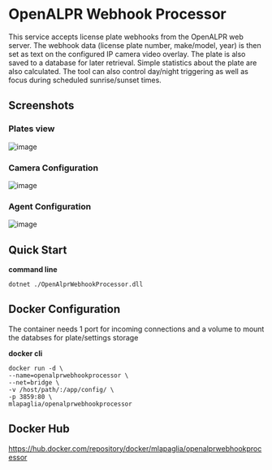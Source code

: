 # OpenALPR Webhook Processor

This service accepts license plate webhooks from the OpenALPR web server. The webhook data (license plate number, make/model, year) is then set as text on the configured IP camera video overlay. The plate is also saved to a database for later retrieval. Simple statistics about the plate are also calculated. The tool can also control day/night triggering as well as focus during scheduled sunrise/sunset times.

## Screenshots
### Plates view
![image](https://user-images.githubusercontent.com/4184746/104876013-ba0c6000-5924-11eb-9035-c9d5ab481959.png)

### Camera Configuration
![image](https://user-images.githubusercontent.com/4184746/104876061-d9a38880-5924-11eb-93a0-5600162f7477.png)

### Agent Configuration
![image](https://user-images.githubusercontent.com/4184746/104876130-035caf80-5925-11eb-8b24-cd47ef551295.png)

## Quick Start
**command line**

    dotnet ./OpenAlprWebhookProcessor.dll

## Docker Configuration
The container needs 1 port for incoming connections and a volume to mount the databses for plate/settings storage

**docker cli**

    docker run -d \
    --name=openalprwebhookprocessor \
    --net=bridge \
    -v /host/path/:/app/config/ \
    -p 3859:80 \
    mlapaglia/openalprwebhookprocessor
    
## Docker Hub
https://hub.docker.com/repository/docker/mlapaglia/openalprwebhookprocessor
